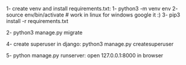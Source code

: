 1- create venv and install requirements.txt:
  1- python3 -m venv env
  2- source env/bin/activate # work in linux for windows google it :)
  3- pip3 install -r requirements.txt

2- python3 manage.py migrate

4- create superuser in django:
  python3 manage.py createsuperuser
  
5- python manage.py runserver:
  open 127.0.0.1:8000 in browser
